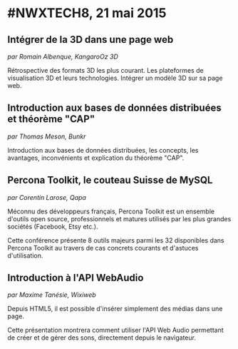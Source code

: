 # #NWXTECH8, 21 mai 2015

## Intégrer de la 3D dans une page web

*par Romain Albenque, KangaroOz 3D*

Rétrospective des formats 3D les plus courant. Les plateformes de visualisation 3D et leurs technologies. Intégrer un modèle 3D sur sa page web.

## Introduction aux bases de données distribuées et théorème "CAP"

*par Thomas Meson, Bunkr*

Introduction aux bases de données distribuées, les concepts, les avantages, inconvénients et explication du théorème "CAP".

## Percona Toolkit, le couteau Suisse de MySQL

*par Corentin Larose, Qapa*

Méconnu des développeurs français, Percona Toolkit est un ensemble d'outils open source, professionnels et matures utilisés par les plus grandes sociétés (Facebook, Etsy etc.).

Cette conférence présente 8 outils majeurs parmi les 32 disponibles dans Percona Toolkit au travers de cas concrets courants et d'astuces d'utilisation.

## Introduction à l'API WebAudio

*par Maxime Tanésie, Wixiweb*

Depuis HTML5, il est possible d'insérer simplement des médias dans une page.

Cette présentation montrera comment utiliser l'API Web Audio permettant de créer et de gérer des sons, directement depuis le navigateur.